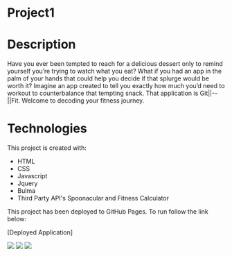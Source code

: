 # Project1

# Description

Have you ever been tempted to reach for a delicious dessert only to remind yourself you’re trying to watch what you eat? What if you had an app in the palm of your hands that could help you decide if that splurge would be worth it?  Imagine an app created to tell you exactly how much you’d need to workout to counterbalance that tempting snack. That application is Git||--||Fit. Welcome to decoding your fitness journey. 


# Technologies

This project is created with:
* HTML
* CSS
* Javascript
* Jquery
* Bulma
* Third Party API's Spoonacular and Fitness Calculator

This project has been deployed to GitHub Pages.  To run follow the link below:

[Deployed Application]

<img src = "https://github.com/LKglass-SMU/Project1/blob/main/images/68520EE9-DE55-409A-B249-5A70C36B0C0B_1_105_c.jpeg">
<img src = "https://github.com/LKglass-SMU/Project1/blob/main/images/7C626752-83E1-4877-8D43-5389C298C969_1_105_c.jpeg">
<img src = "https://github.com/LKglass-SMU/Project1/blob/main/images/FCEE908F-7EB8-417C-946D-4E81FE8FE8C8_1_105_c.jpeg">